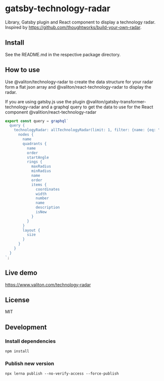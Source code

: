 # gatsby-technology-radar

Library, Gatsby plugin and React component to display a technology radar. Inspired by https://github.com/thoughtworks/build-your-own-radar.

## Install

See the README.md in the respective package directory.

## How to use

Use @valiton/technology-radar to create the data structure for your radar form a flat json array and @valiton/react-technology-radar
to display the radar.

If you are using gatsby.js use the plugin @valiton/gatsby-transformer-technology-radar and a graphql query to get the data
to use for the React component @valition/react-technology-radar

```javascript
export const query = graphql`
  query {
    technologyRadar: allTechnologyRadar(limit: 1, filter: {name: {eq: "Valiton Technology Radar"}}) {
      nodes {
        name
        quadrants {
          name
          order
          startAngle
          rings {
            maxRadius
            minRadius
            name
            order
            items {
              coordinates
              width
              number
              name
              description
              isNew
            }
          }
        }
        layout {
          size
        }
      }
    }
  }
`;
```

## Live demo

https://www.valiton.com/technology-radar

## License

MIT

## Development

### Install dependencies

```shell
npm install
```

### Publish new version

```shell
npx lerna publish --no-verify-access --force-publish
```
